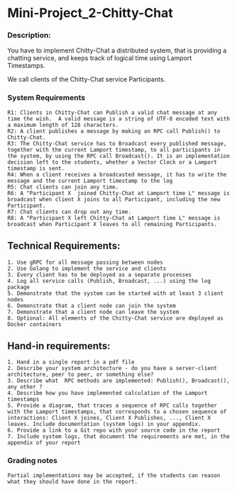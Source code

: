 # Mini-Project_2-Chitty-Chat
### Description:

You have to implement Chitty-Chat a distributed system, that is providing a chatting service, and keeps track of logical time using Lamport Timestamps.

We call clients of the Chitty-Chat service Participants. 

### System Requirements

    R1: Clients in Chitty-Chat can Publish a valid chat message at any time the wish.  A valid message is a string of UTF-8 encoded text with a maximum length of 128 characters.
    R2: A client publishes a message by making an RPC call Publish() to Chitty-Chat.
    R3: The Chitty-Chat service has to Broadcast every published message, together with the current Lamport timestamp, to all participants in the system, by using the RPC call Broadcast(). It is an implementation decision left to the students, whether a Vector Clock or a Lamport timestamp is sent.
    R4: When a client receives a broadcasted message, it has to write the message and the current Lamport timestamp to the log
    R5: Chat clients can join any time. 
    R6: A "Participant X  joined Chitty-Chat at Lamport time L" message is broadcast when client X joins to all Participant, including the new Participant.
    R7: Chat clients can drop out any time. 
    R8: A "Participant X left Chitty-Chat at Lamport time L" message is broadcast when Participant X leaves to all remaining Participants.

## Technical Requirements:

    1. Use gRPC for all message passing between nodes
    2. Use Golang to implement the service and clients
    3. Every client has to be deployed as a separate processes
    4. Log all service calls (Publish, Broadcast, ...) using the log package
    5. Demonstrate that the system can be started with at least 3 client nodes 
    6. Demonstrate that a client node can join the system
    7. Demonstrate that a client node can leave the system
    8. Optional: All elements of the Chitty-Chat service are deployed as Docker containers

## Hand-in requirements:

    1. Hand in a single report in a pdf file
    2. Describe your system architecture - do you have a server-client architecture, peer to peer, or something else?
    3. Describe what  RPC methods are implemented: Publish(), Broadcast(), any other ?
    4. Describe how you have implemented calculation of the Lamport timestamps
    5. Provide a diagram, that traces a sequence of RPC calls together with the Lamport timestamps, that corresponds to a chosen sequence of interactions: Client X joines, Client X Publishes, ..., Client X leaves. Include documentation (system logs) in your appendix.
    6. Provide a link to a Git repo with your source code in the report
    7. Include system logs, that document the requirements are met, in the appendix of your report

### Grading notes

    Partial implementations may be accepted, if the students can reason what they should have done in the report.
